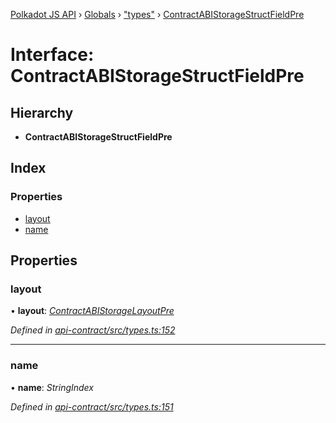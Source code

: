 [Polkadot JS API](../README.md) › [Globals](../globals.md) › ["types"](../modules/_types_.md) › [ContractABIStorageStructFieldPre](_types_.contractabistoragestructfieldpre.md)

# Interface: ContractABIStorageStructFieldPre

## Hierarchy

* **ContractABIStorageStructFieldPre**

## Index

### Properties

* [layout](_types_.contractabistoragestructfieldpre.md#layout)
* [name](_types_.contractabistoragestructfieldpre.md#name)

## Properties

###  layout

• **layout**: *[ContractABIStorageLayoutPre](../modules/_types_.md#contractabistoragelayoutpre)*

*Defined in [api-contract/src/types.ts:152](https://github.com/polkadot-js/api/blob/006c686c1/packages/api-contract/src/types.ts#L152)*

___

###  name

• **name**: *StringIndex*

*Defined in [api-contract/src/types.ts:151](https://github.com/polkadot-js/api/blob/006c686c1/packages/api-contract/src/types.ts#L151)*
